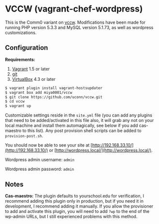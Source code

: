 # VCCW (vagrant-chef-wordpress)

This is the Comm0 variant on [vccw](http://vccw.cc/).  Modifications have been made for running PHP version 5.3.3 and MySQL version 5.1.73, as well as wordpress customizations.

## Configuration

**Requirements:**

1. [Vagrant](https://www.vagrantup.com/downloads.html) 1.5 or later
1. [git](https://git-scm.com/)
1. [VirtualBox](https://www.virtualbox.org/wiki/Downloads) 4.3 or later

```bash
$ vagrant plugin install vagrant-hostsupdater
$ vagrant box add miya0001/vccw
$ git clone https://github.com/uconn/vccw.git
$ cd vccw
$ vagrant up
```

Customizable settings reside in the `site.yml` file (you can add any plugins that need to be added/activated in this file also, it will grab any not on your local machine and install them automagically, see below if you add cas-maestro to this list).  Any post provision shell scripts can be added to `provision-post.sh`.

You should now be able to see your site at [http://192.168.33.10/](http://192.168.33.10/) or [http://wordpress.local/](http://wordpress.local/).

Wordpress admin username: `admin`

Wordpress admin password: `admin`

## Notes

**Cas-maestro:** The plugin defaults to yourschool.edu for verification, I recommend adding this plugin only in production, but if you need it in development, I recommend adding it manually.  If you allow the provisioner to add and activate this plugin, you will need to add `?wp` to the end of the wp-admin URLs, but I still experienced problems with this method.